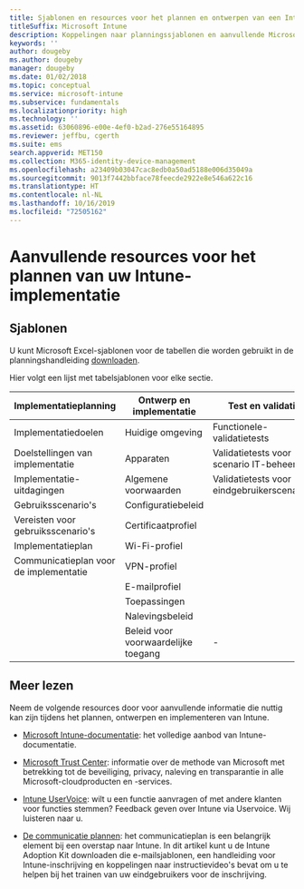 ```yaml
---
title: Sjablonen en resources voor het plannen en ontwerpen van een Intune-implementatie
titleSuffix: Microsoft Intune
description: Koppelingen naar planningssjablonen en aanvullende Microsoft Intune-informatie die nuttig kan zijn tijdens de planning en het toepassen van de Microsoft Intune-implementatie.
keywords: ''
author: dougeby
ms.author: dougeby
manager: dougeby
ms.date: 01/02/2018
ms.topic: conceptual
ms.service: microsoft-intune
ms.subservice: fundamentals
ms.localizationpriority: high
ms.technology: ''
ms.assetid: 63060896-e00e-4ef0-b2ad-276e55164895
ms.reviewer: jeffbu, cgerth
ms.suite: ems
search.appverid: MET150
ms.collection: M365-identity-device-management
ms.openlocfilehash: a23409b03047cac8edb0a50ad5188e006d35049a
ms.sourcegitcommit: 9013f7442bbface78feecde2922e8e546a622c16
ms.translationtype: HT
ms.contentlocale: nl-NL
ms.lasthandoff: 10/16/2019
ms.locfileid: "72505162"
---
```

# <a name="additional-resources-for-planning-your-intune-deployment"></a>Aanvullende resources voor het plannen van uw Intune-implementatie

## <a name="templates"></a>Sjablonen

U kunt Microsoft Excel-sjablonen voor de tabellen die worden gebruikt in de planningshandleiding [downloaden](https://gallery.technet.microsoft.com/Intune-deployment-planning-fae156c2?redir=0).

Hier volgt een lijst met tabelsjablonen voor elke sectie.

|Implementatieplanning  |Ontwerp en implementatie   |Test en validatie |
|-----|----- |------|
| Implementatiedoelen |Huidige omgeving|Functionele-validatietests|
| Doelstellingen van implementatie |Apparaten|Validatietests voor scenario IT-beheerder|
| Implementatie-uitdagingen |Algemene voorwaarden|Validatietests voor eindgebruikerscenario's|
| Gebruiksscenario's |Configuratiebeleid| |
| Vereisten voor gebruiksscenario's |Certificaatprofiel| |
| Implementatieplan |Wi-Fi-profiel| |
| Communicatieplan voor de implementatie|VPN-profiel| |
| |  E-mailprofiel | |
| | Toepassingen | |
| | Nalevingsbeleid | |
| | Beleid voor voorwaardelijke toegang|-|

## <a name="further-reading"></a>Meer lezen

Neem de volgende resources door voor aanvullende informatie die nuttig kan zijn tijdens het plannen, ontwerpen en implementeren van Intune.

- [Microsoft Intune-documentatie](http://docs.microsoft.com/intune/): het volledige aanbod van Intune-documentatie.

- [Microsoft Trust Center](https://www.microsoft.com/TrustCenter): informatie over de methode van Microsoft met betrekking tot de beveiliging, privacy, naleving en transparantie in alle Microsoft-cloudproducten en -services.

- [Intune UserVoice](https://microsoftintune.uservoice.com/): wilt u een functie aanvragen of met andere klanten voor functies stemmen? Feedback geven over Intune via Uservoice. Wij luisteren naar u.

- [De communicatie plannen](../migration-guide-communication-plan.md): het communicatieplan is een belangrijk element bij een overstap naar Intune. In dit artikel kunt u de Intune Adoption Kit downloaden die e-mailsjablonen, een handleiding voor Intune-inschrijving en koppelingen naar instructievideo's bevat om u te helpen bij het trainen van uw eindgebruikers voor de inschrijving.
